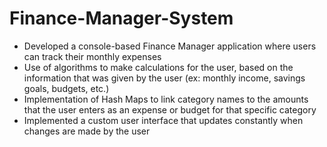 # Finance-Manager-System

  - Developed a console-based Finance Manager application where users can track their monthly expenses
  - Use of algorithms to make calculations for the user, based on the information that was given by the user (ex: monthly income, savings goals, budgets, etc.)
  - Implementation of Hash Maps to link category names to the amounts that the user enters as an expense or budget for that specific category
  - Implemented a custom user interface that updates constantly when changes are made by the user
